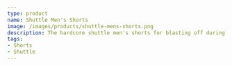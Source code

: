 ```yaml
---
type: product
name: Shuttle Men's Shorts
image: /images/products/shuttle-mens-shorts.png
description: The hardcore shuttle men's shorts for blasting off during that volleyball game.
tags:
- Shorts
- Shuttle
---
```

